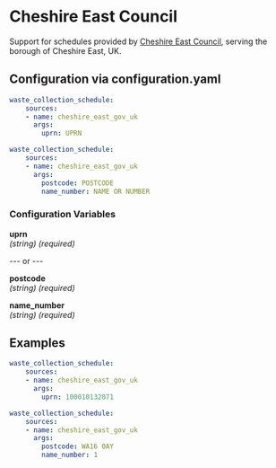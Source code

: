 # Cheshire East Council

Support for schedules provided by [Cheshire East Council](https://online.cheshireeast.gov.uk/mycollectionday/), serving the borough of Cheshire East, UK.

## Configuration via configuration.yaml

```yaml
waste_collection_schedule:
    sources:
    - name: cheshire_east_gov_uk
      args:
        uprn: UPRN
```

```yaml
waste_collection_schedule:
    sources:
    - name: cheshire_east_gov_uk
      args:
        postcode: POSTCODE
        name_number: NAME OR NUMBER
```

### Configuration Variables

**uprn**<br>
*(string) (required)*

--- or ---

**postcode**<br>
*(string) (required)*

**name_number**<br>
*(string) (required)*

## Examples

```yaml
waste_collection_schedule:
    sources:
    - name: cheshire_east_gov_uk
      args:
        uprn: 100010132071
```

```yaml
waste_collection_schedule:
    sources:
    - name: cheshire_east_gov_uk
      args:
        postcode: WA16 0AY
        name_number: 1
```
